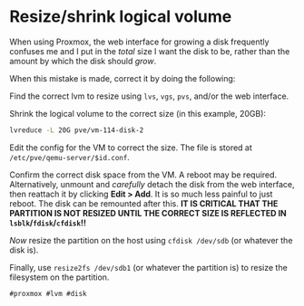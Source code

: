 # Resize/shrink logical volume

When using Proxmox, the web interface for growing a disk frequently confuses me
and I put in the *total* size I want the disk to be, rather than the amount by
which the disk should *grow*.

When this mistake is made, correct it by doing the following:

Find the correct lvm to resize using `lvs`, `vgs`, `pvs`, and/or the web
interface.

Shrink the logical volume to the correct size (in this example, 20GB):
```bash
lvreduce -L 20G pve/vm-114-disk-2
```

Edit the config for the VM to correct the size. The file is stored at
`/etc/pve/qemu-server/$id.conf`.

Confirm the correct disk space from the VM. A reboot may be required.
Alternatively, unmount and *carefully* detach the disk from the web interface,
then reattach it by clicking **Edit > Add**. It is so much less painful to just
reboot. The disk can be remounted after this. **IT IS CRITICAL THAT THE
PARTITION IS NOT RESIZED UNTIL THE CORRECT SIZE IS REFLECTED IN
`lsblk`/`fdisk`/`cfdisk`!!**

*Now* resize the partition on the host using `cfdisk /dev/sdb` (or whatever the
disk is).

Finally, use `resize2fs /dev/sdb1` (or whatever the partition is) to resize the
filesystem on the partition.

    #proxmox #lvm #disk
